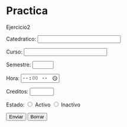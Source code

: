 # Practica
Ejercicio2
<form action="ejercicio" method="get">
  <p>Catedratico: <input type="text" name="nombre" size="25"></p>
  <p>Curso: <input type="text" name="curso" size="25"></p>
  <p>Semestre: <input type="text" name="semestre" size="4"></p>
  <p>Hora: <input type="time" name="hora" min="18:00" max:"21:00" step="3600"></p>
  <p>Creditos: <input type="text" name="semestre" size="5"></p>
  <p>Estado:
    <input type="radio" name="hm" value="s"> Activo
    <input type="radio" name="hm" value="n"> Inactivo
  </p>
  <p>
    <input type="submit" value="Enviar">
    <input type="reset" value="Borrar">
  </p>
</form>
